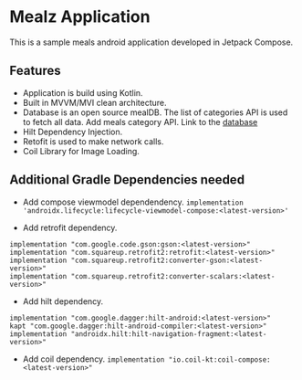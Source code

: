 # Mealz Application

This is a sample meals android application developed in Jetpack Compose.

## Features

- Application is build using Kotlin.
- Built in MVVM/MVI clean architecture.
- Database is an open source mealDB. The list of categories API is used to fetch all data.
  Add meals category API. Link to the [database](https://www.themealdb.com/api.php)
- Hilt Dependency Injection.
- Retofit is used to make network calls.
- Coil Library for Image Loading.

## Additional Gradle Dependencies needed

- Add compose viewmodel dependendency. 
`implementation 'androidx.lifecycle:lifecycle-viewmodel-compose:<latest-version>'`

- Add retrofit dependency.
``` 
implementation "com.google.code.gson:gson:<latest-version>"
implementation "com.squareup.retrofit2:retrofit:<latest-version>"
implementation "com.squareup.retrofit2:converter-gson:<latest-version>"
implementation "com.squareup.retrofit2:converter-scalars:<latest-version>" 
```

- Add hilt dependency.
```  
implementation "com.google.dagger:hilt-android:<latest-version>"
kapt "com.google.dagger:hilt-android-compiler:<latest-version>"
implementation "androidx.hilt:hilt-navigation-fragment:<latest-version>"
```

- Add coil dependency.
`implementation "io.coil-kt:coil-compose:<latest-version>"`